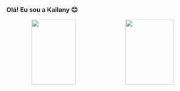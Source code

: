 ### Olá! Eu sou a Kailany 😊

  <div align="center">
    <img height="170em" width="48%" src="https://github-readme-stats.vercel.app/api?username=kailanyas&show_icons=true&theme=gotham&include_all_commits=true&count_private=true"/>  
    <img height="170em" width="50%" src="https://github-readme-stats.vercel.app/api/top-langs/?username=kailanyas&layout=compact&theme=gotham"/>
  </div>

